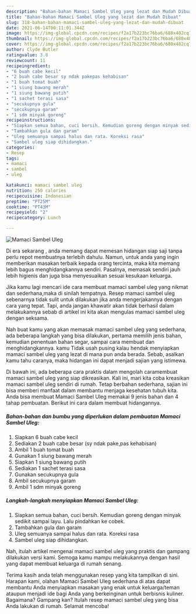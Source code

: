 ```yaml
---
description: "Bahan-bahan Mamaci Sambel Uleg yang lezat dan Mudah Dibuat"
title: "Bahan-bahan Mamaci Sambel Uleg yang lezat dan Mudah Dibuat"
slug: 318-bahan-bahan-mamaci-sambel-uleg-yang-lezat-dan-mudah-dibuat
date: 2021-06-14T00:11:01.344Z
image: https://img-global.cpcdn.com/recipes/f2a17b223bc76ba6/680x482cq70/mamaci-sambel-uleg-foto-resep-utama.jpg
thumbnail: https://img-global.cpcdn.com/recipes/f2a17b223bc76ba6/680x482cq70/mamaci-sambel-uleg-foto-resep-utama.jpg
cover: https://img-global.cpcdn.com/recipes/f2a17b223bc76ba6/680x482cq70/mamaci-sambel-uleg-foto-resep-utama.jpg
author: Clyde Butler
ratingvalue: 3.8
reviewcount: 11
recipeingredient:
- "6 buah cabe kecil"
- "2 buah cabe besar sy ndak pakepas kehabisan"
- "1 buah tomat buah"
- "1 siung bawang merah"
- "1 siung bawang putih"
- "1 sachet terasi sasa"
- "secukupnya gula"
- "secukupnya garam"
- "1 sdm minyak goreng"
recipeinstructions:
- "Siapkan semua bahan, cuci bersih. Kemudian goreng dengan minyak sedikit sampai layu. Lalu pindahkan ke cobek."
- "Tambahkan gula dan garam"
- "Uleg semuanya sampai halus dan rata. Koreksi rasa"
- "Sambel uleg siap dihidangkan."
categories:
- Resep
tags:
- mamaci
- sambel
- uleg

katakunci: mamaci sambel uleg 
nutrition: 250 calories
recipecuisine: Indonesian
preptime: "PT25M"
cooktime: "PT43M"
recipeyield: "2"
recipecategory: Lunch

---
```



![Mamaci Sambel Uleg](https://img-global.cpcdn.com/recipes/f2a17b223bc76ba6/680x482cq70/mamaci-sambel-uleg-foto-resep-utama.jpg)

Di era  sekarang , anda memang dapat memesan hidangan siap saji tanpa perlu repot membuatnya terlebih dahulu. Namun, untuk anda yang ingin memberikan masakan terbaik kepada orang tercinta, maka kita memang lebih bagus menghidangkannya sendiri. Pasalnya, memasak sendiri jauh lebih higienis dan juga bisa menyesuaikan sesuai kesukaan keluarga.

Jika kamu lagi mencari ide cara membuat mamaci sambel uleg yang nikmat dan sederhana,maka di sinilah tempatnya. Resep mamaci sambel uleg  sebenarnya tidak sulit untuk dilakukan jika anda mengerjakannya dengan cara yang tepat. Tapi, anda jangan khawatir akan tidak berhasil dalam melakukannya 
sebab di artikel ini kita akan mengulas mamaci sambel uleg dengan seksama.  



Nah buat kamu yang akan memasak mamaci sambel uleg yang sederhana, ada beberapa langkah yang bisa dilakukan, pertama memilih jenis bahan, kemudian penentuan bahan segar, sampai cara membuat dan menghidangkannya. kamu Tidak usah pusing kalau hendak menyiapkan mamaci sambel uleg yang lezat di mana pun anda berada. Sebab, asalkan kamu  tahu caranya, maka hidangan ini dapat menjadi sajian yang istimewa.

Di bawah ini, ada beberapa cara praktis  dalam mengolah caramembuat mamaci sambel uleg yang siap dikreasikan. Kali ini, mari kita coba kreasikan mamaci sambel uleg sendiri di rumah. Tetap berbahan sederhana, sajian ini bisa memberi manfaat dalam membantu menjaga kesehatan tubuh kita. Anda bisa membuat Mamaci Sambel Uleg memakai 9 jenis bahan dan 4 tahap pembuatan. Berikut ini cara dalam membuat hidangannya.

<!--inarticleads1-->

##### Bahan-bahan dan bumbu yang diperlukan dalam pembuatan Mamaci Sambel Uleg:

1. Siapkan 6 buah cabe kecil
1. Sediakan 2 buah cabe besar (sy ndak pake,pas kehabisan)
1. Ambil 1 buah tomat buah
1. Gunakan 1 siung bawang merah
1. Siapkan 1 siung bawang putih
1. Sediakan 1 sachet terasi sasa
1. Gunakan secukupnya gula
1. Ambil secukupnya garam
1. Ambil 1 sdm minyak goreng




<!--inarticleads2-->

##### Langkah-langkah menyiapkan Mamaci Sambel Uleg:

1. Siapkan semua bahan, cuci bersih. Kemudian goreng dengan minyak sedikit sampai layu. Lalu pindahkan ke cobek.
1. Tambahkan gula dan garam
1. Uleg semuanya sampai halus dan rata. Koreksi rasa
1. Sambel uleg siap dihidangkan.




Nah, itulah artikel mengenai  mamaci sambel uleg  yang praktis dan gampang dilakukan versi kami. Semoga kamu mampu melakukannya dengan hasil yang dapat membuat keluarga di rumah senang. 

Terima kasih anda telah menggunakan resep yang kita tampilkan di sini. Harapan kami, olahan  Mamaci Sambel Uleg sederhana di atas dapat membantu Anda menyiapkan masakan yang enak untuk keluarga/teman ataupun menjadi ide bagi Anda yang berkeinginan untuk berbisnis kuliner. Bagaimana? Gampang kan? Itulah resep mamaci sambel uleg yang bisa Anda lakukan di rumah. Selamat mencoba!

